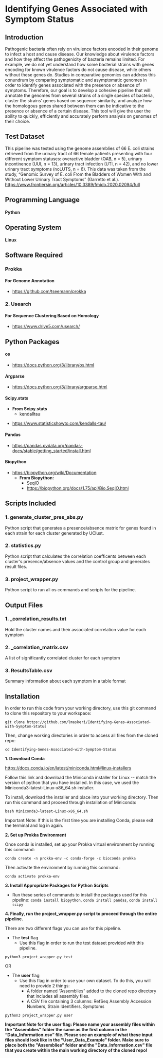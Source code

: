 # Identifying Genes Associated with Symptom Status

## Introduction

Pathogenic bacteria often rely on virulence factors encoded in their genome to infect a host and cause disease. Our knowledge about virulence factors and how they affect the pathogenicity of bacteria remains limited. For example, we do not yet understand how some bacterial strains with genes encoding for known virulence factors do not cause disease, while others without these genes do. Studies in comparative genomics can address this conundrum by comparing symptomatic and asymptomatic genomes  in order to identify genes associated with the presence or absence of symptoms. Therefore, our goal is to  develop a cohesive pipeline that will annotate the genomes from several strains of a single species of bacteria, cluster the strains’ genes based on sequence similarity, and analyze how the homologous genes shared between them can be indicative to the presence or absence of a certain disease. This tool will give the user the ability to quickly, efficiently and accurately perform analysis on genomes of their choice.


## Test Dataset

This pipeline was tested using the genome assemblies of 66 E. coli strains retrieved from the urinary tract of 66 female patients presenting with four different symptom statuses: overactive bladder (OAB, n = 5), urinary incontinence (UUI, n = 13), urinary tract infection (UTI, n = 42), and no lower urinary tract symptoms (noLUTS, n = 6). This data was taken from the study, “Genomic Survey of E. coli From the Bladders of Women With and Without Lower Urinary Tract Symptoms” (Garretto et al.).
https://www.frontiersin.org/articles/10.3389/fmicb.2020.02094/full


## Programming Language
#### **Python**

## Operating System
#### **Linux**

## Software Required

### **Prokka** 
#### For Genome Annotation
- https://github.com/tseemann/prokka
### 2. **Usearch** 
#### For Sequence Clustering Based on Homology
- https://www.drive5.com/usearch/

## Python Packages

#### os
- https://docs.python.org/3/library/os.html
#### Argparse
- https://docs.python.org/3/library/argparse.html
#### Scipy.stats
- **From Scipy.stats**
  - kendalltau
* https://www.statisticshowto.com/kendalls-tau/
 #### Pandas
* https://pandas.pydata.org/pandas-docs/stable/getting_started/install.html
 #### Biopython
 - https://biopython.org/wiki/Documentation
   - **From Biopython:**
     - SeqIO
     - https://biopython.org/docs/1.75/api/Bio.SeqIO.html


## Scripts Included

### 1. generate_cluster_pres_abs.py
Python script that generates a presence/absence matrix for genes found in each strain for each cluster generated by UClust.
### 2. statistics.py 
Python script that calculates the correlation coefficents between each cluster's presence/absence values and the control group and generates result files.
### 3. project_wrapper.py
Python script to run all os commands and scripts for the pipeline.

## Output Files
### 1. _correlation_results.txt
Hold the cluster names and their associated correlation value for each symptom
### 2. _correlation_matrix.csv
A list of significantly correlated cluster for each symptom
### 3. ResultsTable.csv
Summary information about each symptom in a table format

## Installation

In order to run this code from your working directory, use this git command to clone this repository to your workspace:
```
git clone https://github.com/lmaskeri/Identifying-Genes-Associated-with-Symptom-Status
```
Then, change working directories in order to access all files from the cloned repo:
```
cd Identifying-Genes-Associated-with-Symptom-Status
```
**1.	Download Conda**

https://docs.conda.io/en/latest/miniconda.html#linux-installers

Follow this link and download the Miniconda installer for Linux --  match the version of python that you have installed. In this case, we used the Miniconda3-latest-Linux-x86_64.sh installer.

To install, download the installer and place into your working directory. Then run this command and proceed through installation of Miniconda:

```
bash Miniconda3-latest-Linux-x86_64.sh
```
Important Note: If this is the first time you are installing Conda, please exit the terminal and log in again.

**2.	Set up Prokka Environment**

Once conda is installed, set up your Prokka virtual environment by running this command:

```
conda create -n prokka-env -c conda-forge -c bioconda prokka
```

Then activate the environment by running this command:

```
conda activate prokka-env
```

**3.	Install Appropriate Packages for Python Scripts**

  - Run these series of commands to install the packages used for this pipeline:
 ```conda install biopython```, ```conda install pandas```, ```conda install scipy```
 
**4.	Finally, run the project_wrapper.py script to proceed through the entire pipeline.**

There are two different flags you can use for this pipeline. 

- The **test** flag
   - Use this flag in order to run the test dataset provided with this pipeline.
   
```
python3 project_wrapper.py test
```

OR 

- The **user** flag
   - Use this flag in order to use your own dataset. To do this, you will need to provide 2 things:
     - A folder named “Assemblies” added to the cloned repo directory that includes all assembly files. 
     - A CSV file containing 3 columns: RefSeq Assembly Accession Numbers, Strain Identifiers, Symptoms
     
```
python3 project_wrapper.py user
```

**Important Note for the user flag: Please name your assembly files within the “Assemblies” folder the same as the first column in the “Data_Information.csv” file. Please see an example of what these input files should look like in the “User_Data_Example” folder. Make sure to place both the "Assemblies" folder and the "Data_Information.csv" file that you create within the main working directory of the cloned repo!**


